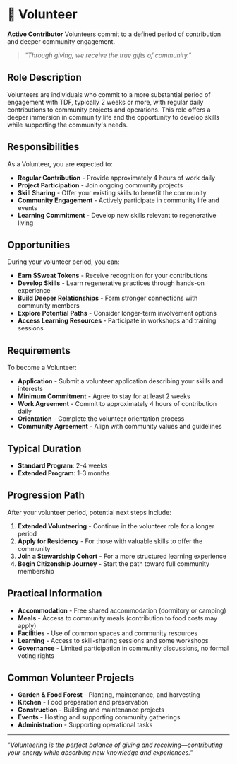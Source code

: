 # 🤝 Volunteer

**Active Contributor** Volunteers commit to a defined period of contribution and deeper community engagement.

> *"Through giving, we receive the true gifts of community."*

## Role Description

Volunteers are individuals who commit to a more substantial period of engagement with TDF, typically 2 weeks or more, with regular daily contributions to community projects and operations. This role offers a deeper immersion in community life and the opportunity to develop skills while supporting the community's needs.

## Responsibilities

As a Volunteer, you are expected to:

- **Regular Contribution** - Provide approximately 4 hours of work daily
- **Project Participation** - Join ongoing community projects
- **Skill Sharing** - Offer your existing skills to benefit the community
- **Community Engagement** - Actively participate in community life and events
- **Learning Commitment** - Develop new skills relevant to regenerative living

## Opportunities

During your volunteer period, you can:

- **Earn $Sweat Tokens** - Receive recognition for your contributions
- **Develop Skills** - Learn regenerative practices through hands-on experience
- **Build Deeper Relationships** - Form stronger connections with community members
- **Explore Potential Paths** - Consider longer-term involvement options
- **Access Learning Resources** - Participate in workshops and training sessions

## Requirements

To become a Volunteer:

- **Application** - Submit a volunteer application describing your skills and interests
- **Minimum Commitment** - Agree to stay for at least 2 weeks
- **Work Agreement** - Commit to approximately 4 hours of contribution daily
- **Orientation** - Complete the volunteer orientation process
- **Community Agreement** - Align with community values and guidelines

## Typical Duration

- **Standard Program**: 2-4 weeks
- **Extended Program**: 1-3 months

## Progression Path

After your volunteer period, potential next steps include:

1. **Extended Volunteering** - Continue in the volunteer role for a longer period
2. **Apply for Residency** - For those with valuable skills to offer the community
3. **Join a Stewardship Cohort** - For a more structured learning experience
4. **Begin Citizenship Journey** - Start the path toward full community membership

## Practical Information

- **Accommodation** - Free shared accommodation (dormitory or camping)
- **Meals** - Access to community meals (contribution to food costs may apply)
- **Facilities** - Use of common spaces and community resources
- **Learning** - Access to skill-sharing sessions and some workshops
- **Governance** - Limited participation in community discussions, no formal voting rights

## Common Volunteer Projects

- **Garden & Food Forest** - Planting, maintenance, and harvesting
- **Kitchen** - Food preparation and preservation
- **Construction** - Building and maintenance projects
- **Events** - Hosting and supporting community gatherings
- **Administration** - Supporting operational tasks

---

*"Volunteering is the perfect balance of giving and receiving—contributing your energy while absorbing new knowledge and experiences."*
